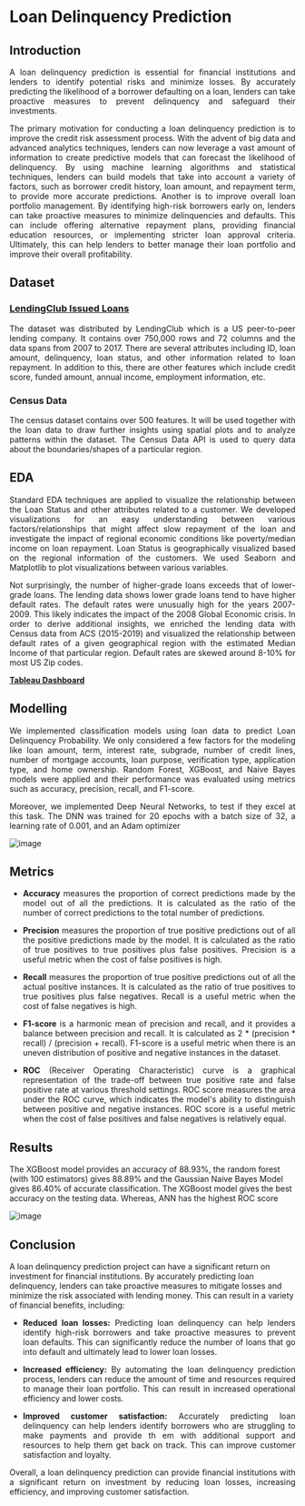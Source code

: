 # Loan Delinquency Prediction

## Introduction
<p align="justify">A loan delinquency prediction is essential for financial institutions and lenders to identify potential risks
and minimize losses. By accurately predicting the likelihood of a borrower defaulting on a loan, lenders
can take proactive measures to prevent delinquency and safeguard their investments. </p>

<p align="justify">The primary motivation for conducting a loan delinquency prediction is to improve the credit risk
assessment process. With the advent of big data and advanced analytics techniques, lenders can now
leverage a vast amount of information to create predictive models that can forecast the likelihood of
delinquency. By using machine learning algorithms and statistical techniques, lenders can build models
that take into account a variety of factors, such as borrower credit history, loan amount, and repayment
term, to provide more accurate predictions. Another is to improve overall loan portfolio management. By
identifying high-risk borrowers early on, lenders can take proactive measures to minimize delinquencies
and defaults. This can include offering alternative repayment plans, providing financial education
resources, or implementing stricter loan approval criteria. Ultimately, this can help lenders to better
manage their loan portfolio and improve their overall profitability. </p>

## Dataset
### [LendingClub Issued Loans](https://drive.google.com/file/d/1IWwhz41P_gGFczo2G5D6iH4dpsxFb2mg/view?usp=share_link)
<p align="justify"> The dataset was distributed by LendingClub which is a US peer-to-peer lending company. It contains over
750,000 rows and 72 columns and the data spans from 2007 to 2017. There are several attributes
including ID, loan amount, delinquency, loan status, and other information related to loan repayment. In
addition to this, there are other features which include credit score, funded amount, annual income,
employment information, etc. </p>

### Census Data
<p align="justify"> The census dataset contains over 500 features. It will be used together with the loan data to draw further
insights using spatial plots and to analyze patterns within the dataset. The Census Data API is used to
query data about the boundaries/shapes of a particular region. </p>

## EDA
<p align="justify"> Standard EDA techniques are applied to visualize the relationship between the Loan Status and
other attributes related to a customer. We developed visualizations for an easy understanding between
various factors/relationships that might affect slow repayment of the loan and investigate the impact of
regional economic conditions like poverty/median income on loan repayment. Loan Status is
geographically visualized based on the regional information of the customers.
We used Seaborn and Matplotlib to plot visualizations between various variables. </p>

<p align="justify"> Not surprisingly, the number of higher-grade loans exceeds that of lower-grade loans. The lending data shows lower
grade loans tend to have higher default rates. The default rates were unusually high for the years
2007-2009. This likely indicates the impact of the 2008 Global Economic crisis.
In order to derive additional insights, we enriched the lending data with Census data from ACS
(2015-2019) and visualized the relationship between default rates of a given geographical region with the
estimated Median Income of that particular region. Default rates are skewed around 8-10% for most US
Zip codes. </p>

[**Tableau Dashboard**](https://public.tableau.com/app/profile/sumit.patil5062/viz/USLoanDelinquencyAnalysis/Dashboard1)

## Modelling
<p align="justify"> We implemented classification models using loan data to predict Loan Delinquency
Probability. We only considered a few factors for the modeling like loan amount, term, interest rate,
subgrade, number of credit lines, number of mortgage accounts, loan purpose, verification type,
application type, and home ownership. Random Forest, XGBoost, and Naive Bayes models were applied
and their performance was evaluated using metrics such as accuracy, precision, recall, and F1-score.</p>

<p align="justify"> Moreover, we implemented Deep Neural Networks, to test if they excel at this task. The DNN was trained
for 20 epochs with a batch size of 32, a learning rate of 0.001, and an Adam optimizer</p>

![image](https://user-images.githubusercontent.com/47452095/233852341-56041af6-bcce-4540-91cf-be094db8b633.png)

## Metrics
- <p align="justify"> <b>Accuracy</b> measures the proportion of correct predictions made by the model out of all the predictions. It is calculated as the ratio of the number of correct predictions to the total number of predictions. </p>
- <p align="justify"> <b>Precision</b> measures the proportion of true positive predictions out of all the positive predictions made by the model. It is calculated as the ratio of true positives to true positives plus false positives. Precision is a useful metric when the cost of false positives is high. </p>
- <p align="justify"> <b>Recall</b> measures the proportion of true positive predictions out of all the actual positive instances. It is calculated as the ratio of true positives to true positives plus false negatives. Recall is a useful metric when the cost of false negatives is high. </p>
- <p align="justify"> <b>F1-score</b> is a harmonic mean of precision and recall, and it provides a balance between precision and recall. It is calculated as 2 * (precision * recall) / (precision + recall). F1-score is a useful metric when there is an uneven distribution of positive and negative instances in the dataset. </p>
- <p align="justify"> <b>ROC</b> (Receiver Operating Characteristic) curve is a graphical representation of the trade-off between true positive rate and false positive rate at various threshold settings. ROC score measures the area under the ROC curve, which indicates the model's ability to distinguish between positive and negative instances. ROC score is a useful metric when the cost of false positives and false negatives is relatively equal. </p>

## Results
<p align="jsutify"> The XGBoost model provides an accuracy of 88.93%, the random forest (with 100 estimators) gives
88.89% and the Gaussian Naive Bayes Model gives 86.40% of accurate classification. The XGBoost
model gives the best accuracy on the testing data. Whereas, ANN has the highest ROC score </p>

![image](https://user-images.githubusercontent.com/47452095/233852953-a4661e7c-ed8e-47a7-b99f-67537e56412e.png)


## Conclusion
A loan delinquency prediction project can have a significant return on investment for financial
institutions. By accurately predicting loan delinquency, lenders can take proactive measures to mitigate
losses and minimize the risk associated with lending money. This can result in a variety of financial
benefits, including:
- <p align="justify"> <b>Reduced loan losses:</b> Predicting loan delinquency can help lenders identify high-risk borrowers and take proactive measures to prevent loan defaults. This can significantly reduce the number of loans that go into default and ultimately lead to lower loan losses. </p>
- <p align="justify"> <b>Increased efficiency:</b> By automating the loan delinquency prediction process, lenders can reduce the amount of time and resources required to manage their loan portfolio. This can result in increased operational efficiency and lower costs. </p>
- <p align="justify"> <b>Improved customer satisfaction:</b> Accurately predicting loan delinquency can help lenders identify borrowers who are struggling to make payments and provide th em with additional support and resources to help them get back on track. This can improve customer satisfaction and loyalty. </p>

<p align="justify"> Overall, a loan delinquency prediction can provide financial institutions with a significant return on
investment by reducing loan losses, increasing efficiency, and improving customer satisfaction. </p>
